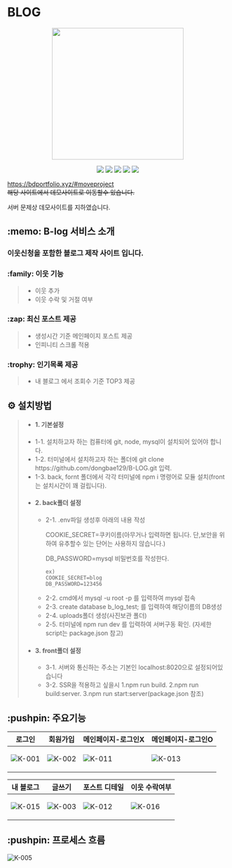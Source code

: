 <h1>BLOG</h1>


<p align="center">
  <img src="https://user-images.githubusercontent.com/36911316/117271041-c8ab6280-ae94-11eb-8a79-2e09bc67ebd2.png" width="300px" height="300px">
</p>
<p align="center">
  <span><img src="https://img.shields.io/badge/-ReactJs-61DAFB?logo=react&logoColor=white"></span>
  <span><img src="https://img.shields.io/badge/-Redux--Saga-brightgreen?logo=redux-saga"></span>
  <span><img src="https://img.shields.io/badge/-Mysql-blue?logo=mysql&logoColor=black"></span>
  <span><img src="https://img.shields.io/badge/-Express-gray?logo=javascript&logoColor=white"></span>
  <span><img src="https://img.shields.io/badge/-React--SSR-orange?logo=react&logoColor=white"></span>
</p>

https://bdportfolio.xyz/#moveproject<br> <del>해당 사이트에서 데모사이트로 이동할수 있습니다.</del><br>
<p>서버 문제상 데모사이트를 지하였습니다.</p>

  <h2>:memo: B-log 서비스 소개</h2>
  <h3>이웃신청을 포함한 블로그 제작 사이트 입니다.</h3>
  <h3>:family: 이웃 기능</h3>
  <blockquote>
    <ul>
      <li>이웃 추가</li>
      <li>이웃 수락 및 거절 여부</li>
    </ul>
  </blockquote>
  <h3>:zap: 최신 포스트 제공</h3>
  <blockquote>
    <ul>
      <li>생성시간 기준 메인페이지 포스트 제공</li>
      <li>인피니티 스크롤 적용</li>
    </ul>
  </blockquote>
  <h3>:trophy: 인기목록 제공</h3>
  <blockquote>
    <ul>
      <li>내 블로그 에서 조회수 기준 TOP3 제공</li>
    </ul>
  </blockquote>
  <h2>⚙️ 설치방법</h2>
    <blockquote>
    <ul>
      <li><h4>1. 기본설정</h4></li>
        <li>1-1. 설치하고자 하는 컴퓨터에 git, node, mysql이 설치되어 있어야 합니다.</li>
        <li>1-2. 터미널에서 설치하고자 하는 폴더에  git clone https://github.com/dongbae129/B-LOG.git 입력.</li>
        <li>1-3. back, fornt 폴더에서 각각 터미널에 npm i 명령어로 모듈 설치(front는 설치시간이 꽤 걸립니다).</li>
      <li><h4>2. back폴더 설정</h4></li>
        <ul>
          <li>2-1. .env파일 생성후 아래의 내용 작성</li>
          <p>COOKIE_SECRET=쿠키이름(아무거나 입력하면 됩니다. 단,보안을 위하여 유추할수 있는 단어는 사용하지 않습니다.)</p>
          <p>DB_PASSWORD=mysql 비밀번호를 작성한다.</p>
          
````
ex)
COOKIE_SECRET=blog
DB_PASSWORD=123456
````
          
<li>2-2. cmd에서 mysql -u root -p 를 입력하여 mysql 접속</li>
          <li>2-3. create database b_log_test; 를 입력하여 해당이름의 DB생성</li>
          <li>2-4. uploads폴더 생성(사진보관 폴더)</li>
          <li>2-5. 터미널에 npm run dev 를 입력하여 서버구동 확인. (자세한 script는 package.json 참고)</li>
        </ul>
      <li><h4>3. front폴더 설정</h4></li>
        <ul>
          <li>3-1. 서버와 통신하는 주소는 기본인 localhost:8020으로 설정되어있습니다</li>
          <li>3-2. SSR을 적용하고 싶을시 1.npm run build. 2.npm run build:server. 3.npm run start:server(package.json 참조) </li>
        </ul>
    </ul>
  </blockquote>
  <h2>:pushpin: 주요기능</h2>
  <table>
    <thead>
      <tr>
        <th>로그인</th>
        <th>회원가입</th>
        <th>메인페이지-로그인X</th>
        <th>메인페이지-로그인O</th>
      </tr>
    </thead>
    <tbody>
      <tr>
<td>
  
![K-001](https://user-images.githubusercontent.com/36911316/117269856-9cdbad00-ae93-11eb-9502-fc8c8d5bcbbe.png)
</td>

<td>
  
  ![K-002](https://user-images.githubusercontent.com/36911316/117269956-b1b84080-ae93-11eb-8ff1-98be51e9be3d.png)
</td>
<td>
  
  ![K-011](https://user-images.githubusercontent.com/36911316/113403907-53a2c400-93e2-11eb-9ab0-d8848c379585.png)
</td>
<td>
  
  ![K-013](https://user-images.githubusercontent.com/36911316/113405541-f8260580-93e4-11eb-8d9a-60e83b9daa41.png)
</td>
      </tr>
    </tbody>
  </table>
  <table>
    <thead>
      <tr>
        <th>내 블로그</th>
        <th>글쓰기</th>
        <th>포스트 디테일</th>
        <th>이웃 수락여부</th>
      </tr>
    </thead>
    <tbody>
      <tr>
<td>
          
![K-015](https://user-images.githubusercontent.com/36911316/113405843-7387b700-93e5-11eb-920a-b804f6a4e96b.png)
</td>
        <td>
  
  ![K-003](https://user-images.githubusercontent.com/36911316/117270206-efb56480-ae93-11eb-96fa-b0476d80ecff.png)
        </td>
        <td>
  
  ![K-012](https://user-images.githubusercontent.com/36911316/113404334-f65b4280-93e2-11eb-92d9-01341b76ef2a.png)
        </td>
        <td>
  
  ![K-016](https://user-images.githubusercontent.com/36911316/113405689-2f94b200-93e5-11eb-9a0b-f82608509880.png)
</td>
      </tr>
    </tbody>
</table>

<h2>:pushpin: 프로세스 흐름</h2>

![K-005](https://user-images.githubusercontent.com/36911316/117305625-e8a14d00-aeb9-11eb-9192-dbcd0a3eb891.png)

